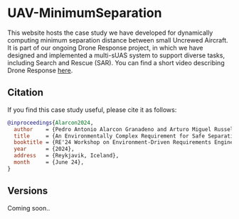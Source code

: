 # UAV-MinimumSeparation
This website hosts the case study we have developed for dynamically computing minimum separation distance between small Uncrewed Aircraft. It is part of our ongoing Drone Response project, in which we have designed and implemented a multi-sUAS system to support diverse tasks, including Search and Rescue (SAR). You can find a short video describing Drone Response [here](https://youtu.be/DyKqxkesgg0).

## Citation
If you find this case study useful, please cite it as follows:

```bibtex
@inproceedings{Alarcon2024,
  author    = {Pedro Antonio Alarcon Granadeno and Arturo Miguel Russell Bernal and Md Nafee Al Islam and Jane Cleland-Huang},
  title     = {An Environmentally Complex Requirement for Safe Separation Distance between UAVs},
  booktitle = {RE'24 Workshop on Environment-Driven Requirements Engineering},
  year      = {2024},
  address   = {Reykjavik, Iceland},
  month     = {June 24},
}
```
## Versions ##
Coming soon..
